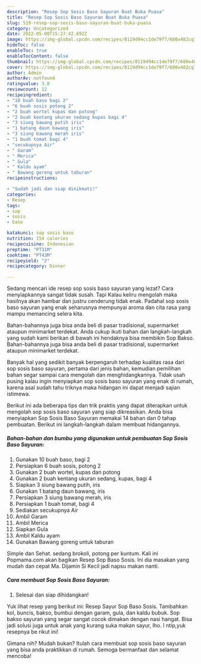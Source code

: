 ```yaml
---
description: "Resep Sop Sosis Baso Sayuran Buat Buka Puasa"
title: "Resep Sop Sosis Baso Sayuran Buat Buka Puasa"
slug: 519-resep-sop-sosis-baso-sayuran-buat-buka-puasa
category: Uncategorized
date: 2022-05-08T15:27:42.692Z
image: https://img-global.cpcdn.com/recipes/8119d94cc1de79f7/680x482cq70/sop-sosis-baso-sayuran-foto-resep-utama.jpg
hideToc: false
enableToc: true
enableTocContent: false
thumbnail: https://img-global.cpcdn.com/recipes/8119d94cc1de79f7/680x482cq70/sop-sosis-baso-sayuran-foto-resep-utama.jpg
cover: https://img-global.cpcdn.com/recipes/8119d94cc1de79f7/680x482cq70/sop-sosis-baso-sayuran-foto-resep-utama.jpg
author: Admin
authorAv: notfound
ratingvalue: 3.8
reviewcount: 12
recipeingredient:
- "10 buah baso bagi 2"
- "6 buah sosis potong 2"
- "2 buah wortel kupas dan potong"
- "2 buah kentang ukuran sedang kupas bagi 4"
- "3 siung bawang putih iris"
- "1 batang daun bawang iris"
- "3 siung bawang merah iris"
- "1 buah tomat bagi 4"
- "secukupnya Air"
- " Garam"
- " Merica"
- " Gula"
- " Kaldu ayam"
- " Bawang goreng untuk taburan"
recipeinstructions:

- "Sudah jadi dan siap dinikmati!"
categories:
- Resep
tags:
- sop
- sosis
- baso

katakunci: sop sosis baso 
nutrition: 154 calories
recipecuisine: Indonesian
preptime: "PT31M"
cooktime: "PT43M"
recipeyield: "2"
recipecategory: Dinner

---
```



Sedang mencari ide resep sop sosis baso sayuran yang lezat? Cara menyiapkannya sangat tidak susah. Tapi Kalau keliru mengolah maka hasilnya akan hambar dan justru cenderung tidak enak. Padahal sop sosis baso sayuran yang enak seharusnya mempunyai aroma dan cita rasa yang mampu memancing selera kita.


Bahan-bahannya juga bisa anda beli di pasar tradisional, supermarket ataupun minimarket terdekat. Anda cukup ikuti bahan dan langkah-langkah yang sudah kami berikan di bawah ini hendaknya bisa membikin Sop Bakso. Bahan-bahannya juga bisa anda beli di pasar tradisional, supermarket ataupun minimarket terdekat.

Banyak hal yang sedikit banyak berpengaruh terhadap kualitas rasa dari sop sosis baso sayuran, pertama dari jenis bahan, kemudian pemilihan bahan segar sampai cara mengolah dan menghidangkannya. Tidak usah pusing kalau ingin menyiapkan sop sosis baso sayuran yang enak di rumah, karena asal sudah tahu triknya maka hidangan ini dapat menjadi sajian istimewa.


Berikut ini ada beberapa tips dan trik praktis yang dapat diterapkan untuk mengolah sop sosis baso sayuran yang siap dikreasikan. Anda bisa menyiapkan Sop Sosis Baso Sayuran memakai 14 bahan dan 0 tahap pembuatan. Berikut ini langkah-langkah dalam membuat hidangannya.

<!--inarticleads1-->

##### Bahan-bahan dan bumbu yang digunakan untuk pembuatan Sop Sosis Baso Sayuran:

1. Gunakan 10 buah baso, bagi 2
1. Persiapkan 6 buah sosis, potong 2
1. Gunakan 2 buah wortel, kupas dan potong
1. Gunakan 2 buah kentang ukuran sedang, kupas, bagi 4
1. Siapkan 3 siung bawang putih, iris
1. Gunakan 1 batang daun bawang, iris
1. Persiapkan 3 siung bawang merah, iris
1. Persiapkan 1 buah tomat, bagi 4
1. Sediakan secukupnya Air
1. Ambil  Garam
1. Ambil  Merica
1. Siapkan  Gula
1. Ambil  Kaldu ayam
1. Gunakan  Bawang goreng untuk taburan


Simple dan Sehat. sedang brokoli, potong per kuntum. Kali ini Popmama.com akan bagikan Resep Sop Baso Sosis. Ini dia masakan yang mudah dan cepat Ma. Dijamin Si Kecil jadi napsu makan nanti. 

<!--inarticleads2-->

##### Cara membuat Sop Sosis Baso Sayuran:


1. Selesai dan siap dihidangkan!

Yuk lihat resep yang berikut ini: Resep Sayur Sop Baso Sosis. Tambahkan kol, buncis, bakso, bumbui dengan garam, gula, dan kaldu bubuk. Sop bakso sayuran yang segar sangat cocok dimakan dengan nasi hangat. Bisa jadi solusi juga untuk anak yang kurang suka makan sayur, lho. I ntip,yuk resepnya be rikut ini! 

Gimana nih? Mudah bukan? Itulah cara membuat sop sosis baso sayuran yang bisa anda praktikkan di rumah. Semoga bermanfaat dan selamat mencoba!
